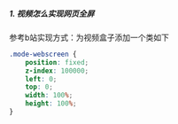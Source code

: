 ##### 1. 视频怎么实现网页全屏

参考b站实现方式：为视频盒子添加一个类如下

```css
.mode-webscreen {
    position: fixed;
    z-index: 100000;
    left: 0;
    top: 0;
    width: 100%;
    height: 100%;
}
```

